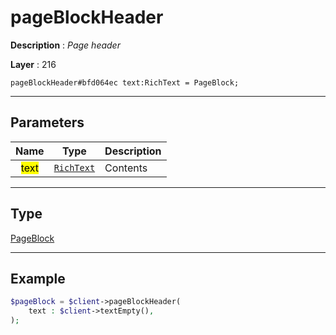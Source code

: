 # pageBlockHeader

**Description** : *Page header*

**Layer** : 216

```tl
pageBlockHeader#bfd064ec text:RichText = PageBlock;
```

---

## Parameters

| Name | Type | Description |
| :---: | :---: | :--- |
| <mark>text</mark> | [`RichText`](type/RichText) | Contents |

---

## Type

[PageBlock](type/PageBlock)

---

## Example

```php
$pageBlock = $client->pageBlockHeader(
	text : $client->textEmpty(),
);
```
